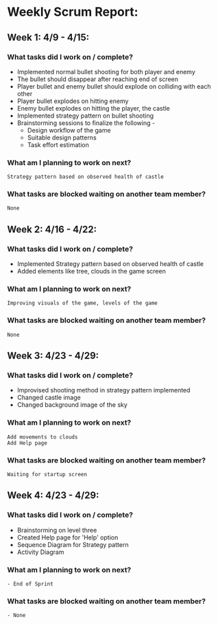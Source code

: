 # Weekly Scrum Report:

## Week 1: 4/9 - 4/15:
### What tasks did I work on / complete?

- Implemented normal bullet shooting for both player and enemy  
- The bullet should disappear after reaching end of screen  
- Player bullet and enemy bullet should explode on colliding with each other  
- Player bullet explodes on hitting enemy  
- Enemy bullet explodes on hitting the player, the castle  
- Implemented strategy pattern on bullet shooting  
- Brainstorming sessions to finalize the following -  
   - Design workflow of the game  
   - Suitable design patterns  
   - Task effort estimation  

### What am I planning to work on next?
    Strategy pattern based on observed health of castle

### What tasks are blocked waiting on another team member?
    None

	
## Week 2: 4/16 - 4/22:
### What tasks did I work on / complete?

- Implemented Strategy pattern based on observed health of castle  
- Added elements like tree, clouds in the game screen   

### What am I planning to work on next?
	Improving visuals of the game, levels of the game    

### What tasks are blocked waiting on another team member?
    None

## Week 3: 4/23 - 4/29:
### What tasks did I work on / complete?

- Improvised shooting method in strategy pattern implemented   
- Changed castle image  
- Changed background image of the sky     

### What am I planning to work on next?
	Add movements to clouds  
	Add Help page

### What tasks are blocked waiting on another team member?
    Waiting for startup screen
	
## Week 4: 4/23 - 4/29:
### What tasks did I work on / complete?

- Brainstorming on level three  
- Created Help page for 'Help' option   
- Sequence Diagram for Strategy pattern
- Activity Diagram  
  

### What am I planning to work on next?
	- End of Sprint  

### What tasks are blocked waiting on another team member?
    - None
	
	